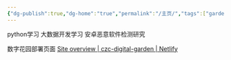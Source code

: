 ```yaml
---
{"dg-publish":true,"dg-home":"true","permalink":"/主页/","tags":["gardenEntry"],"dgPassFrontmatter":true,"created":"2024-12-07T17:00:18.400+08:00","updated":"2024-12-08T14:37:24.351+08:00"}
---
```




python学习
大数据开发学习
安卓恶意软件检测研究

数字花园部署页面
[Site overview \| czc-digital-garden \| Netlify](https://app.netlify.com/sites/czc-digital-garden/overview)
